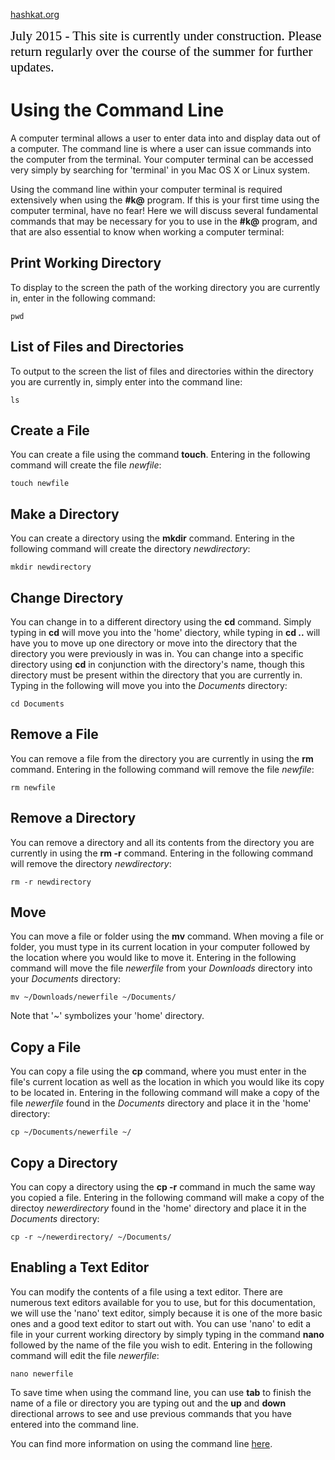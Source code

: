 [hashkat.org](http://hashkat.org)

<span style="color:black; font-family:Georgia; font-size:1.5em;">July 2015 - This site is currently under construction. Please return regularly over the course of the summer for further updates. </span>

# Using the Command Line

A computer terminal allows a user to enter data into and display data out of a computer. The command line is where a user can issue commands into the computer from the terminal. Your computer terminal can be accessed very simply by searching for 'terminal' in you Mac OS X or Linux system.

Using the command line within your computer terminal is required extensively when using the **#k@** program. If this is your first time using the computer terminal, have no fear! Here we will discuss several fundamental commands that may be necessary for you to use in the **#k@** program, and that are also essential to know when working a computer terminal:

## Print Working Directory

To display to the screen the path of the working directory you are currently in, enter in the following command:

`pwd`

## List of Files and Directories

To output to the screen the list of files and directories within the directory you are currently in, simply enter into the command line:

`ls`

## Create a File

You can create a file using the command **touch**. Entering in the following command will create the file *newfile*:

`touch newfile`

## Make a Directory

You can create a directory using the **mkdir** command. Entering in the following command will create the directory *newdirectory*:

`mkdir newdirectory`

## Change Directory

You can change in to a different directory using the **cd** command. Simply typing in **cd** will move you into the 'home' diectory, while typing in **cd ..** will have you to move up one directory or move into the directory that the directory you were previously in was in. You can change into a specific directory using  **cd** in conjunction with the directory's name, though this directory must be present within the directory that you are currently in. Typing in the following will move you into the *Documents* directory:

`cd Documents`

## Remove a File

You can remove a file from the directory you are currently in using the **rm** command. Entering in the following command will remove the file *newfile*:

`rm newfile`

## Remove a Directory

You can remove a directory and all its contents from the directory you are currently in using the **rm -r** command. Entering in the following command will remove the directory *newdirectory*:

`rm -r newdirectory`

## Move

You can move a file or folder using the **mv** command. When moving a file or folder, you must type in its current location in your computer followed by the location where you would like to move it. Entering in the following command will move the file *newerfile* from your *Downloads* directory into your *Documents* directory:

`mv ~/Downloads/newerfile ~/Documents/`

Note that '~' symbolizes your 'home' directory.

## Copy a File

You can copy a file using the **cp** command, where you must enter in the file's current location as well as the location in which you would like its copy to be located in. Entering in the following command will make a copy of the file *newerfile* found in the *Documents* directory and place it in the 'home' directory:

`cp ~/Documents/newerfile ~/`

## Copy a Directory

You can copy a directory using the **cp -r** command in much the same way you copied a file. Entering in the following command will make a copy of the directoy *newerdirectory* found in the 'home' directory and place it in the *Documents* directory:

`cp -r ~/newerdirectory/ ~/Documents/`

## Enabling a Text Editor

You can modify the contents of a file using a text editor. There are numerous text editors available for you to use, but for this documentation, we will use the 'nano' text editor, simply because it is one of the more basic ones and a good text editor to start out with. You can use 'nano' to edit a file in your current working directory by simply typing in the command **nano** followed by the name of the file you wish to edit. Entering in the following command will edit the file *newerfile*:

`nano newerfile`

To save time when using the command line, you can use **tab** to finish the name of a file or directory you are typing out and the **up** and **down** directional arrows to see and use previous commands that you have entered into the command line.

You can find more information on using the command line [here](http://cli.learncodethehardway.org/book/).
